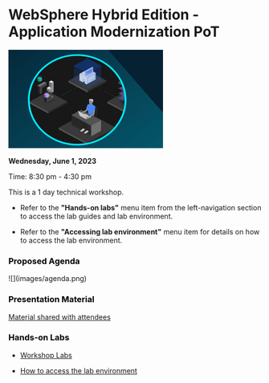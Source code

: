 # WebSphere Hybrid Edition - Application Modernization PoT

![](images/techjam.png)


**Wednesday, June 1, 2023** 

Time: 8:30 pm - 4:30 pm 

This is a 1 day technical workshop.  
  
  - Refer to the **"Hands-on labs"** menu item from the left-navigation section to access the lab guides and lab environment. 
  
  - Refer to the **"Accessing lab environment"** menu item for details on how to access the lab environment. 
  
  
<h3 style="color:black">Proposed Agenda</h3>
![](images/agenda.png)



<h3 style="color:black">Presentation Material</h3>

[Material shared with attendees](https://ibm.box.com/v/Liberty-Deploy-POT-share)


<h3 style="color:black">Hands-on Labs</h3>


  - [Workshop Labs](./day1.md)  
  
  - [How to access the lab environment](./lab-env.md) 



